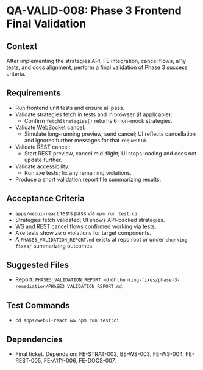 # QA-VALID-008: Phase 3 Frontend Final Validation

## Context
After implementing the strategies API, FE integration, cancel flows, a11y tests, and docs alignment, perform a final validation of Phase 3 success criteria.

## Requirements
- Run frontend unit tests and ensure all pass.
- Validate strategies fetch in tests and in browser (if applicable):
  - Confirm `fetchStrategies()` returns 6 non-mock strategies.
- Validate WebSocket cancel:
  - Simulate long-running preview, send cancel; UI reflects cancellation and ignores further messages for that `requestId`.
- Validate REST cancel:
  - Start REST preview, cancel mid-flight; UI stops loading and does not update further.
- Validate accessibility:
  - Run axe tests; fix any remaining violations.
- Produce a short validation report file summarizing results.

## Acceptance Criteria
- `apps/webui-react` tests pass via `npm run test:ci`.
- Strategies fetch validated; UI shows API-backed strategies.
- WS and REST cancel flows confirmed working via tests.
- Axe tests show zero violations for target components.
- A `PHASE3_VALIDATION_REPORT.md` exists at repo root or under `chunking-fixes/` summarizing outcomes.

## Suggested Files
- Report: `PHASE3_VALIDATION_REPORT.md` or `chunking-fixes/phase-3-remediation/PHASE3_VALIDATION_REPORT.md`.

## Test Commands
- `cd apps/webui-react && npm run test:ci`

## Dependencies
- Final ticket. Depends on: FE-STRAT-002, BE-WS-003, FE-WS-004, FE-REST-005, FE-A11Y-006, FE-DOCS-007.
